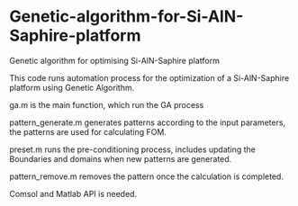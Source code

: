 # Genetic-algorithm-for-Si-AlN-Saphire-platform
Genetic algorithm for optimising Si-AlN-Saphire platform

This code runs automation process for the optimization of a Si-AlN-Saphire platform using Genetic Algorithm.

ga.m is the main function, which run the GA process

pattern_generate.m generates patterns according to the input parameters, the patterns are used for calculating FOM.

preset.m runs the pre-conditioning process, includes updating the Boundaries and domains when new patterns are generated.

pattern_remove.m removes the pattern once the calculation is completed.

Comsol and Matlab API is needed. 
